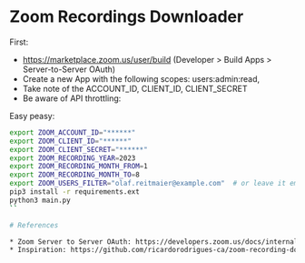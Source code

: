 # Zoom Recordings Downloader

First:

* https://marketplace.zoom.us/user/build (Developer > Build Apps > Server-to-Server OAuth)
* Create a new App with the following scopes: users:admin:read,
* Take note of the ACCOUNT_ID, CLIENT_ID, CLIENT_SECRET
* Be aware of API throttling: 

Easy peasy:
```bash
export ZOOM_ACCOUNT_ID="******"
export ZOOM_CLIENT_ID="******"
export ZOOM_CLIENT_SECRET="******"
export ZOOM_RECORDING_YEAR=2023
export ZOOM_RECORDING_MONTH_FROM=1
export ZOOM_RECORDING_MONTH_TO=8
export ZOOM_USERS_FILTER="olaf.reitmaier@example.com"  # or leave it empty "" but set
pip3 install -r requirements.ext
python3 main.py
``

# References

* Zoom Server to Server OAuth: https://developers.zoom.us/docs/internal-apps/s2s-oauth/
* Inspiration: https://github.com/ricardorodrigues-ca/zoom-recording-downloader